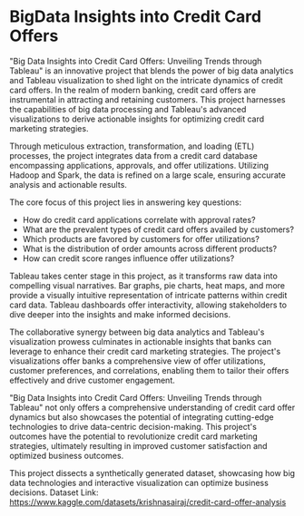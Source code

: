 # BigData Insights into Credit Card Offers

"Big Data Insights into Credit Card Offers: Unveiling Trends through Tableau" is an innovative project that blends the power of big data analytics and Tableau visualization to shed light on the intricate dynamics of credit card offers. In the realm of modern banking, credit card offers are instrumental in attracting and retaining customers. This project harnesses the capabilities of big data processing and Tableau's advanced visualizations to derive actionable insights for optimizing credit card marketing strategies.

Through meticulous extraction, transformation, and loading (ETL) processes, the project integrates data from a credit card database encompassing applications, approvals, and offer utilizations. Utilizing Hadoop and Spark, the data is refined on a large scale, ensuring accurate analysis and actionable results.

The core focus of this project lies in answering key questions:

* How do credit card applications correlate with approval rates?
* What are the prevalent types of credit card offers availed by customers?
* Which products are favored by customers for offer utilizations?
* What is the distribution of order amounts across different products?
* How can credit score ranges influence offer utilizations?

Tableau takes center stage in this project, as it transforms raw data into compelling visual narratives. Bar graphs, pie charts, heat maps, and more provide a visually intuitive representation of intricate patterns within credit card data. Tableau dashboards offer interactivity, allowing stakeholders to dive deeper into the insights and make informed decisions.

The collaborative synergy between big data analytics and Tableau's visualization prowess culminates in actionable insights that banks can leverage to enhance their credit card marketing strategies. The project's visualizations offer banks a comprehensive view of offer utilizations, customer preferences, and correlations, enabling them to tailor their offers effectively and drive customer engagement.

"Big Data Insights into Credit Card Offers: Unveiling Trends through Tableau" not only offers a comprehensive understanding of credit card offer dynamics but also showcases the potential of integrating cutting-edge technologies to drive data-centric decision-making. This project's outcomes have the potential to revolutionize credit card marketing strategies, ultimately resulting in improved customer satisfaction and optimized business outcomes.

This project dissects a synthetically generated dataset, showcasing how big data technologies and interactive visualization can optimize business decisions.
Dataset Link: https://www.kaggle.com/datasets/krishnasairaj/credit-card-offer-analysis
